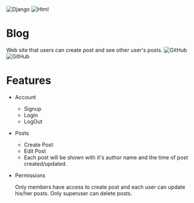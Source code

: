 ![Django](https://img.shields.io/badge/Django-092E20?style=for-the-badge&logo=django&logoColor=green)
![Html](https://img.shields.io/badge/HTML5-E34F26?style=for-the-badge&logo=html5&logoColor=white)

# Blog
Web site that users can create post and see other user's posts.
![GitHub](https://img.shields.io/github/license/alijdst/blog)
![GitHub](https://img.shields.io/pypi/pyversions/blog.svg)

# Features
* Account
  * Signup
  * Login
  * LogOut

* Posts
  * Create Post
  * Edit Post
  * Each post will be shown with it's author name and the time of post created/updated.

* Permissions
  
  Only members have access to create post and each user can update his/her posts.
  Only superuser can delete posts.

